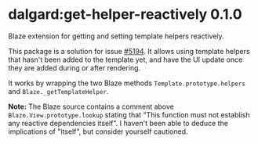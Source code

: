 dalgard:get-helper-reactively 0.1.0
===================================

Blaze extension for getting and setting template helpers reactively.

This package is a solution for issue [#5194](https://github.com/meteor/meteor/issues/5194). It allows using template helpers that hasn't been added to the template yet, and have the UI update once they are added during or after rendering.

It works by wrapping the two Blaze methods `Template.prototype.helpers` and `Blaze._getTemplateHelper`.

**Note:** The Blaze source contains a comment above `Blaze.View.prototype.lookup` stating that "This function must not establish any reactive dependencies itself". I haven't been able to deduce the implications of "itself", but consider yourself cautioned.

